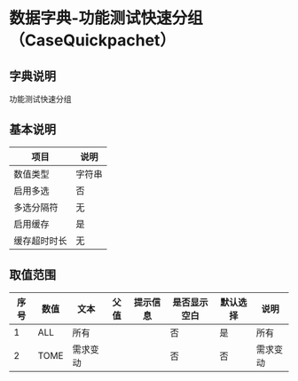 # 数据字典-功能测试快速分组（CaseQuickpachet）
## 字典说明
功能测试快速分组

## 基本说明
| 项目 | 说明 |
| ---- | ---- |
| 数值类型 | 字符串 |
| 启用多选 | 否 |
| 多选分隔符 | 无 |
| 启用缓存 | 是 |
| 缓存超时时长 | 无 |

## 取值范围
| 序号 | 数值 | 文本 | 父值 | 提示信息 | 是否显示空白 | 默认选择 | 说明 |
| ---- | ---- | ---- | ---- | ---- | ---- | ---- | ---- |
| 1 | ALL | 所有 |  |  | 否 | 是 | 所有 |
| 2 | TOME | 需求变动 |  |  | 否 | 否 | 需求变动 |

